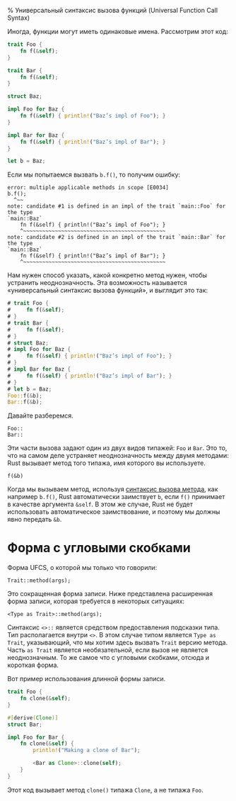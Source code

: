 % Универсальный синтаксис вызова функций (Universal Function Call Syntax)

Иногда, функции могут иметь одинаковые имена. Рассмотрим этот код:

```rust
trait Foo {
    fn f(&self);
}

trait Bar {
    fn f(&self);
}

struct Baz;

impl Foo for Baz {
    fn f(&self) { println!("Baz’s impl of Foo"); }
}

impl Bar for Baz {
    fn f(&self) { println!("Baz’s impl of Bar"); }
}

let b = Baz;
```

Если мы попытаемся вызвать `b.f()`, то получим ошибку:

```text
error: multiple applicable methods in scope [E0034]
b.f();
  ^~~
note: candidate #1 is defined in an impl of the trait `main::Foo` for the type
`main::Baz`
    fn f(&self) { println!("Baz’s impl of Foo"); }
    ^~~~~~~~~~~~~~~~~~~~~~~~~~~~~~~~~~~~~~~~~~~~~~
note: candidate #2 is defined in an impl of the trait `main::Bar` for the type
`main::Baz`
    fn f(&self) { println!("Baz’s impl of Bar"); }
    ^~~~~~~~~~~~~~~~~~~~~~~~~~~~~~~~~~~~~~~~~~~~~~

```

Нам нужен способ указать, какой конкретно метод нужен, чтобы устранить
неоднозначность. Эта возможность называется «универсальный синтаксис вызова
функций», и выглядит это так:

```rust
# trait Foo {
#     fn f(&self);
# }
# trait Bar {
#     fn f(&self);
# }
# struct Baz;
# impl Foo for Baz {
#     fn f(&self) { println!("Baz’s impl of Foo"); }
# }
# impl Bar for Baz {
#     fn f(&self) { println!("Baz’s impl of Bar"); }
# }
# let b = Baz;
Foo::f(&b);
Bar::f(&b);
```

Давайте разберемся.

```rust,ignore
Foo::
Bar::
```

Эти части вызова задают один из двух видов типажей: `Foo` и `Bar`. Это то, что
на самом деле устраняет неоднозначность между двумя методами: Rust вызывает
метод того типажа, имя которого вы используете.

```rust,ignore
f(&b)
```

Когда мы вызываем метод, используя [синтаксис вызова метода][methodsyntax], как
например `b.f()`, Rust автоматически заимствует `b`, если `f()` принимает в
качестве аргумента `&self`. В этом же случае, Rust не будет использовать
автоматическое заимствование, и поэтому мы должны явно передать `&b`.

[methodsyntax]: method-syntax.html

# Форма с угловыми скобками

Форма UFCS, о которой мы только что говорили:

```rust,ignore
Trait::method(args);
```

Это сокращенная форма записи. Ниже представлена расширенная форма записи,
которая требуется в некоторых ситуациях:

```rust,ignore
<Type as Trait>::method(args);
```

Синтаксис `<>::` является средством предоставления подсказки типа. Тип
располагается внутри `<>`. В этом случае типом является `Type as Trait`,
указывающий, что мы хотим здесь вызвать `Trait` версию метода. Часть `as Trait`
является необязательной, если вызов не является неоднозначным. То же самое что с
угловыми скобками, отсюда и короткая форма.

Вот пример использования длинной формы записи.

```rust
trait Foo {
    fn clone(&self);
}

#[derive(Clone)]
struct Bar;

impl Foo for Bar {
    fn clone(&self) {
        println!("Making a clone of Bar");

        <Bar as Clone>::clone(self);
    }
}
```

Этот код вызывает метод `clone()` типажа `Clone`, а не типажа `Foo`.
